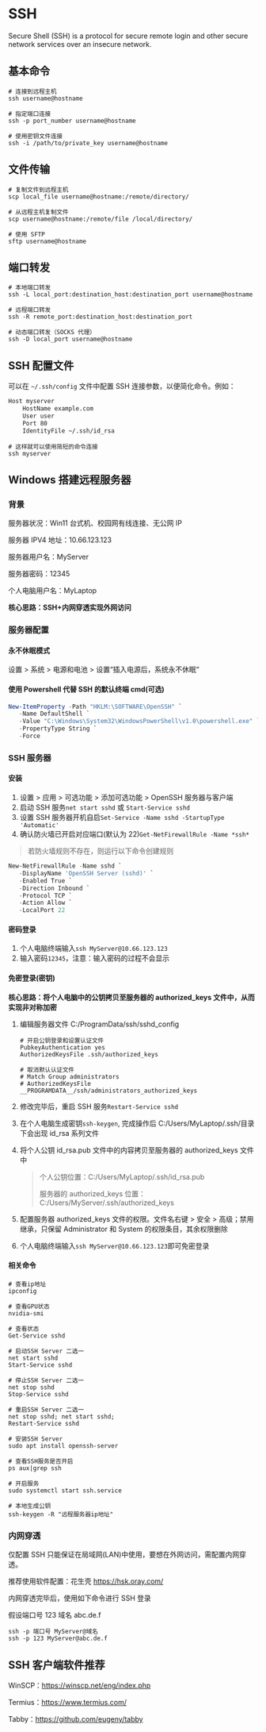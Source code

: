# SSH

Secure Shell (SSH) is a protocol for secure remote login and other secure network services over an insecure network.

## 基本命令

```shell
# 连接到远程主机
ssh username@hostname

# 指定端口连接
ssh -p port_number username@hostname

# 使用密钥文件连接
ssh -i /path/to/private_key username@hostname
```

## 文件传输

```shell
# 复制文件到远程主机
scp local_file username@hostname:/remote/directory/

# 从远程主机复制文件
scp username@hostname:/remote/file /local/directory/

# 使用 SFTP
sftp username@hostname
```

## 端口转发

```shell
# 本地端口转发
ssh -L local_port:destination_host:destination_port username@hostname

# 远程端口转发
ssh -R remote_port:destination_host:destination_port

# 动态端口转发（SOCKS 代理）
ssh -D local_port username@hostname
```

## SSH 配置文件

可以在 `~/.ssh/config` 文件中配置 SSH 连接参数，以便简化命令。例如：

```sh
Host myserver
    HostName example.com
    User user
    Port 80
    IdentityFile ~/.ssh/id_rsa
```

```shell
# 这样就可以使用简短的命令连接
ssh myserver
```

## Windows 搭建远程服务器

### 背景

服务器状况：Win11 台式机、校园网有线连接、无公网 IP

服务器 IPV4 地址：10.66.123.123

服务器用户名：MyServer

服务器密码：12345

个人电脑用户名：MyLaptop

**核心思路：SSH+内网穿透实现外网访问**

### 服务器配置

#### 永不休眠模式

设置 > 系统 > 电源和电池 > 设置“插入电源后，系统永不休眠“

#### 使用 Powershell 代替 SSH 的默认终端 cmd(可选)

```powershell
New-ItemProperty -Path "HKLM:\SOFTWARE\OpenSSH" `
   -Name DefaultShell `
   -Value "C:\Windows\System32\WindowsPowerShell\v1.0\powershell.exe" `
   -PropertyType String `
   -Force
```

### SSH 服务器

#### 安装

1. 设置 > 应用 > 可选功能 > 添加可选功能 > OpenSSH 服务器与客户端
2. 启动 SSH 服务`net start sshd` 或 `Start-Service sshd`
3. 设置 SSH 服务器开机自启`Set-Service -Name sshd -StartupType 'Automatic'`
4. 确认防火墙已开启对应端口(默认为 22)`Get-NetFirewallRule -Name *ssh*`

> 若防火墙规则不存在，则运行以下命令创建规则

```powershell
New-NetFirewallRule -Name sshd `
   -DisplayName 'OpenSSH Server (sshd)' `
   -Enabled True `
   -Direction Inbound `
   -Protocol TCP `
   -Action Allow `
   -LocalPort 22
```

#### 密码登录

1. 个人电脑终端输入`ssh MyServer@10.66.123.123`
2. 输入密码`12345`，注意：输入密码的过程不会显示

#### 免密登录(密钥)

**核心思路：将个人电脑中的公钥拷贝至服务器的 authorized_keys 文件中，从而实现非对称加密**

1. 编辑服务器文件 C:/ProgramData/ssh/sshd_config

   ```
   # 开启公钥登录和设置认证文件
   PubkeyAuthentication yes
   AuthorizedKeysFile .ssh/authorized_keys

   # 取消默认认证文件
   # Match Group administrators
   # AuthorizedKeysFile __PROGRAMDATA__/ssh/administrators_authorized_keys
   ```

2. 修改完毕后，重启 SSH 服务`Restart-Service sshd`

3. 在个人电脑生成密钥`ssh-keygen`, 完成操作后 C:/Users/MyLaptop/.ssh/目录下会出现 id_rsa 系列文件

4. 将个人公钥 id_rsa.pub 文件中的内容拷贝至服务器的 authorized_keys 文件中

   > 个人公钥位置：C:/Users/MyLaptop/.ssh/id_rsa.pub
   >
   > 服务器的 authorized_keys 位置：C:/Users/MyServer/.ssh/authorized_keys

5. 配置服务器 authorized_keys 文件的权限。文件名右键 > 安全 > 高级；禁用继承，只保留 Administrator 和 System 的权限条目，其余权限删除

6. 个人电脑终端输入`ssh MyServer@10.66.123.123`即可免密登录

#### 相关命令

```shell
# 查看ip地址
ipconfig

# 查看GPU状态
nvidia-smi

# 查看状态
Get-Service sshd

# 启动SSH Server 二选一
net start sshd
Start-Service sshd

# 停止SSH Server 二选一
net stop sshd
Stop-Service sshd

# 重启SSH Server 二选一
net stop sshd; net start sshd;
Restart-Service sshd

# 安装SSH Server
sudo apt install openssh-server

# 查看SSH服务是否开启
ps aux|grep ssh

# 开启服务
sudo systemctl start ssh.service

# 本地生成公钥
ssh-keygen -R "远程服务器ip地址"
```

### 内网穿透

仅配置 SSH 只能保证在局域网(LAN)中使用，要想在外网访问，需配置内网穿透。

推荐使用软件配置：花生壳 https://hsk.oray.com/

内网穿透完毕后，使用如下命令进行 SSH 登录

假设端口号 123 域名 abc.de.f

```shell
ssh -p 端口号 MyServer@域名
ssh -p 123 MyServer@abc.de.f
```

## SSH 客户端软件推荐

WinSCP：https://winscp.net/eng/index.php

Termius：https://www.termius.com/

Tabby：https://github.com/eugeny/tabby
